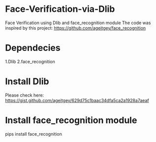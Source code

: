 # Face-Verification-via-Dlib
Face Verification using Dlib and face_recognition module
The code was inspired by this project:
https://github.com/ageitgey/face_recognition


# Dependecies
1.Dlib
2.face_recognition

# Install Dlib
Please check here: https://gist.github.com/ageitgey/629d75c1baac34dfa5ca2a1928a7aeaf

# Install face_recognition module
pips install face_recognition
